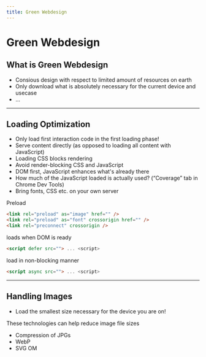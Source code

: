 ```yaml
---
title: Green Webdesign
---
```


# Green Webdesign

<section>

## What is Green Webdesign

* Consious design with respect to limited amount of resources on earth
* Only download what is absolutely necessary for the current device and usecase
* ...

</section>

---

<section>

## Loading Optimization

* Only load first interaction code in the first loading phase!
* Serve content directly (as opposed to loading all content with JavaScript)
* Loading CSS blocks rendering
* Avoid render-blocking CSS and JavaScript
* DOM first, JavaScript enhances what's already there
* How much of the JavaScript loaded is actually used? (“Coverage” tab in Chrome Dev Tools)
* Bring fonts, CSS etc. on your own server

Preload
```html
<link rel="preload" as="image" href="" />
<link rel="preload" as="font" crossorigin href="" />
<link rel="preconnect" crossorigin />
```

loads when DOM is ready
```html
<script defer src=""> ... <script>
```

load in non-blocking manner
```html
<script async src=""> ... <script>
```

</section>

---

<section>

## Handling Images

- Load the smallest size necessary for the device you are on!

These technologies can help reduce image file sizes
* Compression of JPGs
* WebP
* SVG OM

</section>
